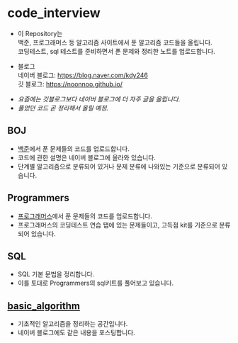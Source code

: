 # code_interview
* 이 Repository는\
백준, 프로그래머스 등 알고리즘 사이트에서 푼 알고리즘 코드들을 올립니다.  
코딩테스트, sql 테스트를 준비하면서 푼 문제와 정리한 노트를 업로드합니다.

* 블로그 \
 네이버 블로그: https://blog.naver.com/kdy246 \
 깃 블로그: https://noonnoo.github.io/


+ *요즘에는 깃블로그보다 네이버 블로그에 더 자주 글을 올립니다.* 
+ *풀었던 코드 곧 정리해서 올릴 예정.*

## BOJ
* [백준](https://www.acmicpc.net/)에서 푼 문제들의 코드를 업로드합니다. 
* 코드에 관한 설명은 네이버 블로그에 올라와 있습니다.  
* 단계별 알고리즘으로 분류되어 있거나 문제 분류에 나와있는 기준으로 분류되어 있습니다.  

## Programmers
* [프로그래머스](https://programmers.co.kr/learn/challenges)에서 푼 문제들의 코드를 업로드합니다.  
* 프로그래머스의 코딩테스트 연습 탭에 있는 문제들이고, 고득점 kit를 기준으로 분류되어 있습니다.  

## SQL
* SQL 기본 문법을 정리합니다.
* 이를 토대로 Programmers의 sql키트를 풀어보고 있습니다.

## [basic_algorithm](https://github.com/noonnoo/algorithm/blob/master/basic_algorithm/basic_algorithm.md#%EA%B8%B0%EC%B4%88-%EC%95%8C%EA%B3%A0%EB%A6%AC%EC%A6%98, "기초 알고리즘")
* 기초적인 알고리즘을 정리하는 공간입니다. 
* 네이버 블로그에도 같은 내용을 포스팅합니다.
